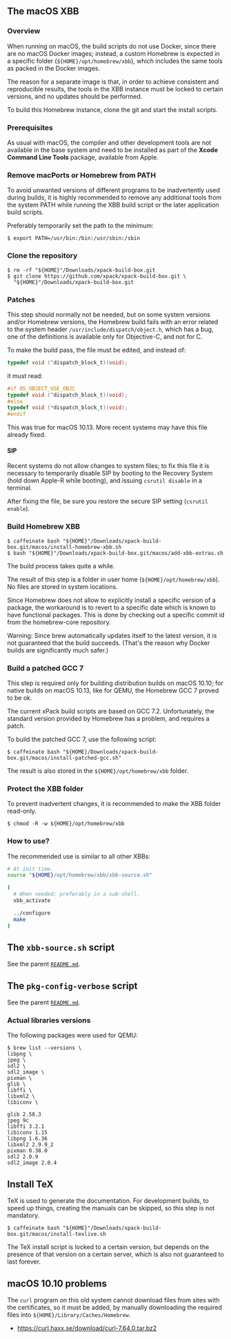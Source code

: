
## The macOS XBB

### Overview

When running on macOS, the build scripts do not use Docker, since there
are no macOS Docker images; instead,
a custom Homebrew is expected in a specific folder 
(`${HOME}/opt/homebrew/xbb`), which includes the same tools as 
packed in the Docker images.

The reason for a separate image is that, in order to achieve consistent and 
reproducible results, the tools in the XBB instance must be locked to
certain versions, and no updates should be performed. 

To build this Homebrew instance, clone the git and start the install scripts.

### Prerequisites

As usual with macOS, the compiler and other development tools are not
available in the base system and need to be installed as part of the
**Xcode Command Line Tools** package, available from Apple.

### Remove macPorts or Homebrew from PATH

To avoid unwanted versions of different programs to be inadvertently 
used during builds, it is highly recommended to remove any additional 
tools from the system PATH while running the XBB build script or the 
later application build scripts.

Preferably temporarily set the path to the minimum:

```console
$ export PATH=/usr/bin:/bin:/usr/sbin:/sbin
```

### Clone the repository

```console
$ rm -rf "${HOME}"/Downloads/xpack-build-box.git
$ git clone https://github.com/xpack/xpack-build-box.git \
  "${HOME}"/Downloads/xpack-build-box.git
```

### Patches

This step should normally not be needed, but on some system versions and/or
Homebrew versions, the Homebrew build fails with an error related to the 
system header `/usr/include/dispatch/object.h`, which has a bug, one of the 
definitions is available only for Objective-C, and not for C.

To make the build pass, the file must be edited, and instead of:

```c
typedef void (^dispatch_block_t)(void);
```

it must read:

```c
#if OS_OBJECT_USE_OBJC
typedef void (^dispatch_block_t)(void);
#else
typedef void (*dispatch_block_t)(void);
#endif
```

This was true for macOS 10.13. More recent systems may have this 
file already fixed.

#### SIP

Recent systems do not allow changes to system files; to fix this file it is
necessary to temporarily disable SIP by booting to the 
Recovery System (hold down Apple-R while booting), and issuing
`csrutil disable` in a terminal.

After fixing the file, be sure you restore the secure SIP setting 
(`csrutil enable`).

### Build Homebrew XBB

```console
$ caffeinate bash "${HOME}"/Downloads/xpack-build-box.git/macos/install-homebrew-xbb.sh
$ bash "${HOME}"/Downloads/xpack-build-box.git/macos/add-xbb-extras.sh
```

The build process takes quite a while. 

The result of this step is a folder in user home (`${HOME}/opt/homebrew/xbb`).
No files are stored in system locations.

Since Homebrew does not allow to explicitly install a specific version of 
a package, the workaround is to revert to a specific date which is known 
to have functional packages. This is done by checking out a specific 
commit id from the homebrew-core repository.

Warning: Since brew automatically updates itself to the latest version, 
it is not guaranteed that the build succeeds. (That's 
the reason why Docker builds are significantly much safer.)

### Build a patched GCC 7

This step is required only for building distribution builds on macOS 10.10;
for native builds on macOS 10.13, like for QEMU, the Homebrew GCC 7 proved 
to be ok.

The current xPack build scripts are based on GCC 7.2. Unfortunately, 
the standard version provided by Homebrew has a problem, and requires a patch.

To build the patched GCC 7, use the following script:

```console
$ caffeinate bash "${HOME}/Downloads/xpack-build-box.git/macos/install-patched-gcc.sh"
```

The result is also stored in the `${HOME}/opt/homebrew/xbb` folder.

### Protect the XBB folder

To prevent inadvertent changes, it is recommended to make the XBB folder 
read-only.

```console
$ chmod -R -w ${HOME}/opt/homebrew/xbb
```

### How to use?

The recommended use is similar to all other XBBs:

```bash
# At init time.
source "${HOME}/opt/homebrew/xbb/xbb-source.sh"

(
  # When needed; preferably in a sub-shell.
  xbb_activate

  ../configure
  make
)
```

## The `xbb-source.sh` script

See the parent [`README.md`](../README.md).

## The `pkg-config-verbose` script

See the parent [`README.md`](../README.md).


### Actual libraries versions

The following packages were used for QEMU:

```console
$ brew list --versions \
libpng \
jpeg \
sdl2 \
sdl2_image \
pixman \
glib \
libffi \
libxml2 \
libiconv \

glib 2.58.3
jpeg 9c
libffi 3.2.1
libiconv 1.15
libpng 1.6.36
libxml2 2.9.9_2
pixman 0.38.0
sdl2 2.0.9
sdl2_image 2.0.4

```

## Install TeX

TeX is used to generate the documentation. For development builds, to 
speed up things, creating the manuals can be skipped, so this step is 
not mandatory.

```console
$ caffeinate bash "${HOME}"/Downloads/xpack-build-box.git/macos/install-texlive.sh
```

The TeX install script is locked to a certain version, but depends on the
presence of that version on a certain server, which is also not guaranteed
to last forever.

## macOS 10.10 problems

The `curl` program on this old system cannot download files from sites
with the certificates, so it must be added, by manually downloading
the required files into `${HOME}/Library/Caches/Homebrew`.
 
- https://curl.haxx.se/download/curl-7.64.0.tar.bz2
